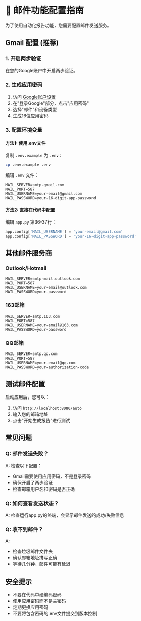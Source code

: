 # 📧 邮件功能配置指南

为了使用自动化报告功能，您需要配置邮件发送服务。

## Gmail 配置 (推荐)

### 1. 开启两步验证
在您的Google账户中开启两步验证。

### 2. 生成应用密码
1. 访问 [Google账户设置](https://myaccount.google.com/security)
2. 在"登录Google"部分，点击"应用密码"
3. 选择"邮件"和设备类型
4. 生成16位应用密码

### 3. 配置环境变量

#### 方法1: 使用.env文件
复制 `.env.example` 为 `.env`：
```bash
cp .env.example .env
```

编辑 `.env` 文件：
```env
MAIL_SERVER=smtp.gmail.com
MAIL_PORT=587
MAIL_USERNAME=your-email@gmail.com
MAIL_PASSWORD=your-16-digit-app-password
```

#### 方法2: 直接在代码中配置
编辑 `app.py` 第36-37行：
```python
app.config['MAIL_USERNAME'] = 'your-email@gmail.com'
app.config['MAIL_PASSWORD'] = 'your-16-digit-app-password'
```

## 其他邮件服务商

### Outlook/Hotmail
```env
MAIL_SERVER=smtp-mail.outlook.com
MAIL_PORT=587
MAIL_USERNAME=your-email@outlook.com
MAIL_PASSWORD=your-password
```

### 163邮箱
```env
MAIL_SERVER=smtp.163.com
MAIL_PORT=587
MAIL_USERNAME=your-email@163.com
MAIL_PASSWORD=your-password
```

### QQ邮箱
```env
MAIL_SERVER=smtp.qq.com
MAIL_PORT=587
MAIL_USERNAME=your-email@qq.com
MAIL_PASSWORD=your-authorization-code
```

## 测试邮件配置

启动应用后，您可以：
1. 访问 `http://localhost:8080/auto`
2. 输入您的邮箱地址
3. 点击"开始生成报告"进行测试

## 常见问题

### Q: 邮件发送失败？
A: 检查以下配置：
- Gmail需要使用应用密码，不是登录密码
- 确保开启了两步验证
- 检查邮箱用户名和密码是否正确

### Q: 如何查看发送状态？
A: 检查运行app.py的终端，会显示邮件发送的成功/失败信息

### Q: 收不到邮件？
A: 
- 检查垃圾邮件文件夹
- 确认邮箱地址拼写正确
- 等待几分钟，邮件可能有延迟

## 安全提示

- 不要在代码中硬编码密码
- 使用应用密码而不是主密码
- 定期更换应用密码
- 不要将包含密码的.env文件提交到版本控制